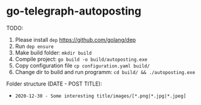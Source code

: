 # go-telegraph-autoposting

TODO: 

1. Please install `dep` https://github.com/golang/dep
2. Run `dep ensure`
3. Make build folder: `mkdir build`
4. Compile project: `go build -o build/autoposting.exe`
5. Copy configuration file `cp configuration.yaml build/`
6. Change dir to build and run programm: `cd build/ && ./autoposting.exe`

Folder structure (DATE - POST TITLE):
* `2020-12-30 - Some interesting title/images/[*.png|*.jpg|*.jpeg]`
